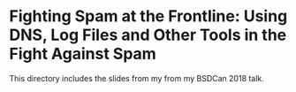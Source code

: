 Fighting Spam at the Frontline: Using DNS, Log Files and Other Tools in the Fight Against Spam
=========================================================================

This directory includes the slides from my from my BSDCan 2018 talk.
